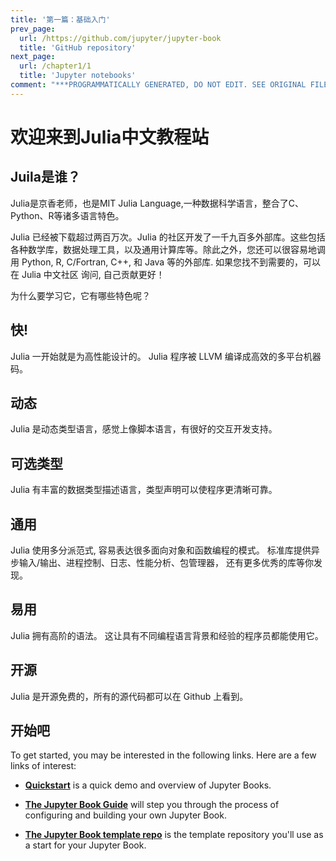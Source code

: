 ```yaml
---
title: '第一篇：基础入门'
prev_page:
  url: /https://github.com/jupyter/jupyter-book
  title: 'GitHub repository'
next_page:
  url: /chapter1/1
  title: 'Jupyter notebooks'
comment: "***PROGRAMMATICALLY GENERATED, DO NOT EDIT. SEE ORIGINAL FILES IN /content***"
---
```

# 欢迎来到Julia中文教程站

## Juila是谁？

Julia是京香老师，也是MIT Julia Language,一种数据科学语言，整合了C、Python、R等诸多语言特色。

Julia 已经被下载超过两百万次。Julia 的社区开发了一千九百多外部库。这些包括各种数学库，数据处理工具，以及通用计算库等。除此之外，您还可以很容易地调用 Python, R, C/Fortran, C++, 和 Java 等的外部库. 如果您找不到需要的，可以在 Julia 中文社区 询问, 自己贡献更好！


为什么要学习它，它有哪些特色呢？


## 快!
Julia 一开始就是为高性能设计的。 Julia 程序被 LLVM 编译成高效的多平台机器码。

## 动态
Julia 是动态类型语言，感觉上像脚本语言，有很好的交互开发支持。

## 可选类型
Julia 有丰富的数据类型描述语言，类型声明可以使程序更清晰可靠。

## 通用
Julia 使用多分派范式, 容易表达很多面向对象和函数编程的模式。 标准库提供异步输入/输出、进程控制、日志、性能分析、包管理器， 还有更多优秀的库等你发现。

## 易用
Julia 拥有高阶的语法。 这让具有不同编程语言背景和经验的程序员都能使用它。

## 开源
Julia 是开源免费的，所有的源代码都可以在 Github 上看到。



## 开始吧

To get started, you may be interested in the following links.
Here are a few links of interest:

* **[Quickstart](features/features)** is a quick demo and overview of Jupyter Books.

* **[The Jupyter Book Guide](guide/01_overview)**
  will step you through the process of configuring and building your own Jupyter Book.

* **[The Jupyter Book template repo](https://github.com/jupyter/jupyter-book)** is the template
  repository you'll use as a start for your Jupyter Book.